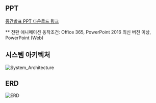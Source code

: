 ## PPT

[중간발표 PPT 다운로드 링크](https://docs.google.com/presentation/d/1fQjI9qkkBYfjf9s-QlVKDV5A-lpRzY07/edit?usp=drive_link&ouid=110435547937608231095&rtpof=true&sd=true)

   ** 전환 애니메이션 동작조건: Office 365, PowerPoint 2016 최신 버전 이상, PowerPoint (Web)



## 시스템 아키텍처

![System_Architecture](/uploads/590eae9115281f7f7d0c90ef446567eb/System_Architecture.png)

## ERD

![ERD](/uploads/f4cfb2f5c5cf3a6c0214702d2438b0f4/ERD.png)